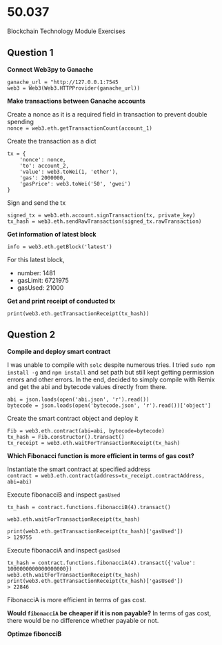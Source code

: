 # 50.037
Blockchain Technology Module Exercises

## Question 1
__Connect Web3py to Ganache__

```
ganache_url = "http://127.0.0.1:7545
web3 = Web3(Web3.HTTPProvider(ganache_url))
```

__Make transactions between Ganache accounts__

Create a nonce as it is a required field in transaction to prevent double spending  
`nonce = web3.eth.getTransactionCount(account_1)`

Create the transaction as a dict

```
tx = {
	'nonce': nonce,
	'to': account_2,
	'value': web3.toWei(1, 'ether'),
	'gas': 2000000,
	'gasPrice': web3.toWei('50', 'gwei')
}

```

Sign and send the tx    

```
signed_tx = web3.eth.account.signTransaction(tx, private_key)
tx_hash = web3.eth.sendRawTransaction(signed_tx.rawTransaction)
```

__Get information of latest block__  

`info = web3.eth.getBlock('latest')`

For this latest block, 
* number: 1481
* gasLimit: 6721975
* gasUsed: 21000

__Get and print receipt of conducted tx__
```
print(web3.eth.getTransactionReceipt(tx_hash))
```

## Question 2
__Compile and deploy smart contract__

I was unable to compile with `solc` despite numerous tries. I tried	`sudo npm install -g` and `npm install` and set path but still kept getting permission errors and other errors. In the end, decided to simply compile with Remix and get the abi and bytecode values directly from there.

```
abi = json.loads(open('abi.json', 'r').read())
bytecode = json.loads(open('bytecode.json', 'r').read())['object']
```

Create the smart contract object and deploy it  
```
Fib = web3.eth.contract(abi=abi, bytecode=bytecode)
tx_hash = Fib.constructor().transact()
tx_receipt = web3.eth.waitForTransactionReceipt(tx_hash)
```

__Which Fibonacci function is more efficient in terms of gas cost?__  

Instantiate the smart contract at specified address  
`contract = web3.eth.contract(address=tx_receipt.contractAddress, abi=abi)`

Execute fibonacciB and inspect `gasUsed`
```
tx_hash = contract.functions.fibonacciB(4).transact()

web3.eth.waitForTransactionReceipt(tx_hash)

print(web3.eth.getTransactionReceipt(tx_hash)['gasUsed'])
> 129755
```
Execute fibonacciA and inspect `gasUsed`
```
tx_hash = contract.functions.fibonacciA(4).transact({'value': 1000000000000000000})
web3.eth.waitForTransactionReceipt(tx_hash)
print(web3.eth.getTransactionReceipt(tx_hash)['gasUsed'])
> 22846
```

FibonacciA is more efficient in terms of gas cost.

__Would `fibonacciA` be cheaper if it is non payable?__ 
In terms of gas cost, there would be no difference whether payable or not.

__Optimze fiboncciB__
 














